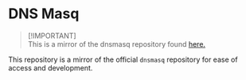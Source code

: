 # DNS Masq
> [!IMPORTANT]\
> This is a mirror of the dnsmasq repository found [here.](https://thekelleys.org.uk/gitweb/?p=dnsmasq.git;a=summary)

This repository is a mirror of the official `dnsmasq` repository for ease of access and development.

